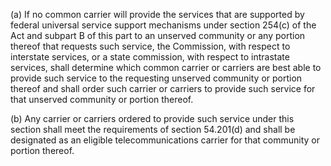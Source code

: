(a) If no common carrier will provide the services that are supported by federal universal service support mechanisms under section 254(c) of the Act and subpart B of this part to an unserved community or any portion thereof that requests such service, the Commission, with respect to interstate services, or a state commission, with respect to intrastate services, shall determine which common carrier or carriers are best able to provide such service to the requesting unserved community or portion thereof and shall order such carrier or carriers to provide such service for that unserved community or portion thereof.

(b) Any carrier or carriers ordered to provide such service under this section shall meet the requirements of section 54.201(d) and shall be designated as an eligible telecommunications carrier for that community or portion thereof.

